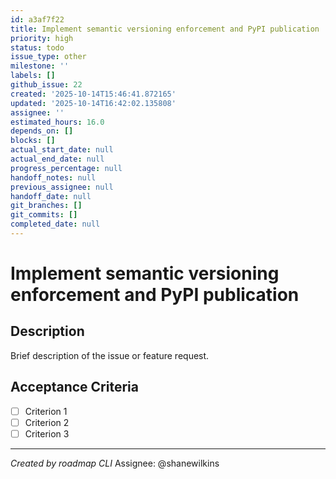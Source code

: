 ```yaml
---
id: a3af7f22
title: Implement semantic versioning enforcement and PyPI publication
priority: high
status: todo
issue_type: other
milestone: ''
labels: []
github_issue: 22
created: '2025-10-14T15:46:41.872165'
updated: '2025-10-14T16:42:02.135808'
assignee: ''
estimated_hours: 16.0
depends_on: []
blocks: []
actual_start_date: null
actual_end_date: null
progress_percentage: null
handoff_notes: null
previous_assignee: null
handoff_date: null
git_branches: []
git_commits: []
completed_date: null
---
```


# Implement semantic versioning enforcement and PyPI publication

## Description

Brief description of the issue or feature request.

## Acceptance Criteria

- [ ] Criterion 1
- [ ] Criterion 2
- [ ] Criterion 3

---
*Created by roadmap CLI*
Assignee: @shanewilkins